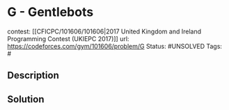 # G - Gentlebots

contest: [[CFICPC/101606/101606|2017 United Kingdom and Ireland Programming Contest (UKIEPC 2017)]]
url: https://codeforces.com/gym/101606/problem/G
Status: #UNSOLVED
Tags: #

## Description

## Solution

